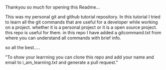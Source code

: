 Thankyou so much for opening this Readme...

This was my personal git and github tutorial repository. In this tutorial I tried to learn all the git commands that are useful for a developer while working on a project.
whether it is a personal project or it is a open source project. this repo is useful for them.
in this repo I have added a gitcommand.txt from where you can understand all commands with brief info. 

so all the best.....

"To show your learrning you can clone this repo and add your name and email to i_am_learning.txt
and generate a pull request."
